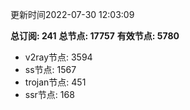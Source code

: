 更新时间2022-07-30 12:03:09

**总订阅: 241**
**总节点: 17757**
**有效节点: 5780**
- v2ray节点: 3594
- ss节点: 1567
- trojan节点: 451
- ssr节点: 168
